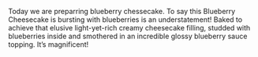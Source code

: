Today we are preparring blueberry chessecake. To say this Blueberry Cheesecake is bursting with blueberries is an understatement! Baked to achieve that elusive light-yet-rich creamy cheesecake filling, studded with blueberries inside and smothered in an incredible glossy blueberry sauce topping. It’s magnificent!
